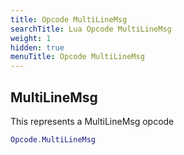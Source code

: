 ```yaml
---
title: Opcode MultiLineMsg
searchTitle: Lua Opcode MultiLineMsg
weight: 1
hidden: true
menuTitle: Opcode MultiLineMsg
---
```

## MultiLineMsg

This represents a MultiLineMsg opcode
```lua
Opcode.MultiLineMsg
```